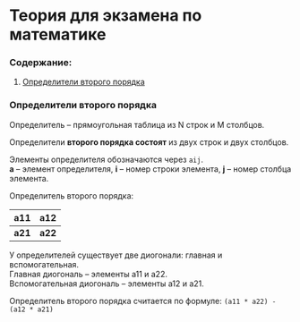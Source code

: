 # Теория для экзамена по математике

### Содержание:
1. <a href = "#opr_1">Определители второго порядка</a>




### <a name = "opr_1">Определители второго порядка</a>
Определитель – прямоугольная таблица из N строк и M столбцов.
  
Определители **второго порядка состоят** из двух строк и двух столбцов.  

Элементы определителя обозначаются через `aij`.  
**a** – элемент определителя, **i** – номер строки элемента, **j** – номер столбца элемента.

Определитель второго порядка:

| **a11** | **a12** |
| ------  |:-------:|
| **a21** | **a22** |
  
У определителей существует две диогонали: главная и вспомогательная.  
Главная диогональ – элементы a11 и a22.  
Вспомогательная диогональ – элементы a12 и a21.

Определитель второго порядка считается по формуле: `(a11 * a22) - (a12 * a21)`


